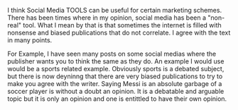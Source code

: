 I think Social Media TOOLS can be useful for certain marketing schemes. There has been times where in my opinion, social media has been a "non-real" tool. What I mean by that is that sometimes the internet is filled with nonsense and biased publications that do not correlate.
I agree with the text in many points.

For Example, I have seen many posts on some social medias where the publisher wants you to think the same as they do. An example I would use would be a sports related example. Obviously sports is a debated subject, but there is now deyninng that there are very biased publications to try to make you agree with the writer. Saying Messi is an absolute garbage of a soccer player is without a doubt an opinion. It is a debatable and arguable topic but it is only an opinion and one is entittled to have their own opinion.
